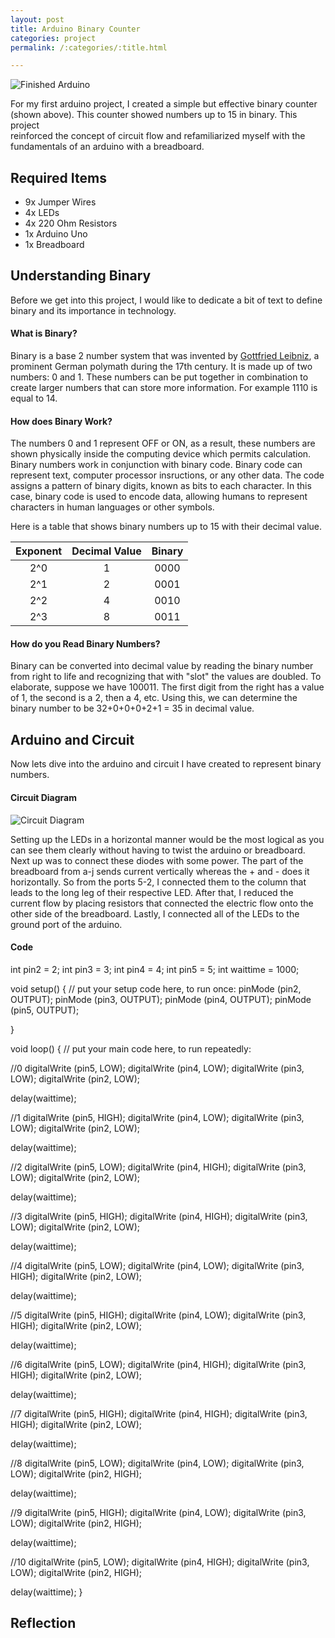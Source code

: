 ```yaml
---
layout: post
title: Arduino Binary Counter
categories: project
permalink: /:categories/:title.html

---
```


![Finished Arduino](/ritish_blog/images/binaryarduino.jpg)

For my first arduino project, I created a simple but effective binary counter (shown above). This counter showed numbers up to 15 in binary. This project  
reinforced the concept of circuit flow and refamiliarized myself with the fundamentals of an arduino with a breadboard.

## Required Items

- 9x Jumper Wires
- 4x LEDs
- 4x 220 Ohm Resistors
- 1x Arduino Uno
- 1x Breadboard

## Understanding Binary 
Before we get into this project, I would like to dedicate a bit of text to define binary and its importance in technology. 

#### What is Binary?

Binary is a base 2 number system that was invented by [Gottfried Leibniz](https://en.wikipedia.org/wiki/Gottfried_Wilhelm_Leibniz), a prominent German polymath during the 17th century. It is made up of two numbers: 0 and 1. These numbers can
be put together in combination to create larger numbers that can store more information. For example 1110 is equal to 14.

#### How does Binary Work?
The numbers 0 and 1 represent OFF or ON, as a result, these numbers are shown physically inside the computing device which permits calculation. Binary numbers work in conjunction with
binary code. Binary code can represent text, computer processor insructions, or any other data. The code assigns a pattern of binary digits, known as bits to each character. In this case,
binary code is used to encode data, allowing humans to represent characters in human languages or other symbols. 

Here is a table that shows binary numbers up to 15 with their decimal value. 

| Exponent	  |Decimal Value| Binary      |
|    :----:   |    :----:   |    :----:   |
| 2^0	      | 1       	| 0000		  |
| 2^1         | 2           | 0001        |
| 2^2	  	  | 4		    | 0010        |
| 2^3		  | 8			| 0011        |

#### How do you Read Binary Numbers?

Binary can be converted into decimal value by reading the binary number from right to life and recognizing that with "slot"
the values are doubled. To elaborate, suppose we have 100011. The first digit from the right has a value of 1, the second is
a 2, then a 4, etc. Using this, we can determine the binary number to be 32+0+0+0+2+1 = 35 in decimal value.

## Arduino and Circuit

Now lets dive into the arduino and circuit I have created to represent binary numbers. 

#### Circuit Diagram

![Circuit Diagram](/ritish_blog/images/binarycircuit.png)

Setting up the LEDs in a horizontal manner would be the most logical as you can see them clearly without having to twist
the arduino or breadboard. Next up was to connect these diodes with some power. The part of the breadboard from a-j
sends current vertically whereas the + and - does it horizontally. So from the ports 5-2, I connected them to the column
that leads to the long leg of their respective LED. After that, I reduced the current flow by placing resistors 
that connected the electric flow onto the other side of the breadboard. Lastly, I connected all of the LEDs to the 
ground port of the arduino.

#### Code

int pin2 = 2;
int pin3 = 3;
int pin4 = 4;
int pin5 = 5;
int waittime = 1000;

void setup() {
  // put your setup code here, to run once:
  pinMode (pin2, OUTPUT);
  pinMode (pin3, OUTPUT);
  pinMode (pin4, OUTPUT);
  pinMode (pin5, OUTPUT);

}

void loop() {
  // put your main code here, to run repeatedly:

  //0
  digitalWrite (pin5, LOW);
  digitalWrite (pin4, LOW);
  digitalWrite (pin3, LOW);
  digitalWrite (pin2, LOW);

  delay(waittime);

  //1
  digitalWrite (pin5, HIGH);
  digitalWrite (pin4, LOW);
  digitalWrite (pin3, LOW);
  digitalWrite (pin2, LOW);

  delay(waittime);

  //2
  digitalWrite (pin5, LOW);
  digitalWrite (pin4, HIGH);
  digitalWrite (pin3, LOW);
  digitalWrite (pin2, LOW);

  delay(waittime);

  //3 
  digitalWrite (pin5, HIGH);
  digitalWrite (pin4, HIGH);
  digitalWrite (pin3, LOW);
  digitalWrite (pin2, LOW);

 
  delay(waittime);

  //4
  digitalWrite (pin5, LOW);
  digitalWrite (pin4, LOW);
  digitalWrite (pin3, HIGH);
  digitalWrite (pin2, LOW);

  delay(waittime);

  //5
  digitalWrite (pin5, HIGH);
  digitalWrite (pin4, LOW);
  digitalWrite (pin3, HIGH);
  digitalWrite (pin2, LOW);

  delay(waittime);

  //6
  digitalWrite (pin5, LOW);
  digitalWrite (pin4, HIGH);
  digitalWrite (pin3, HIGH);
  digitalWrite (pin2, LOW);

  delay(waittime);

  //7
  digitalWrite (pin5, HIGH);
  digitalWrite (pin4, HIGH);
  digitalWrite (pin3, HIGH);
  digitalWrite (pin2, LOW);

  delay(waittime);

  //8
  digitalWrite (pin5, LOW);
  digitalWrite (pin4, LOW);
  digitalWrite (pin3, LOW);
  digitalWrite (pin2, HIGH);

  delay(waittime);

  //9
  digitalWrite (pin5, HIGH);
  digitalWrite (pin4, LOW);
  digitalWrite (pin3, LOW);
  digitalWrite (pin2, HIGH);

  delay(waittime);

  //10
  digitalWrite (pin5, LOW);
  digitalWrite (pin4, HIGH);
  digitalWrite (pin3, LOW);
  digitalWrite (pin2, HIGH);

  delay(waittime);
}

## Reflection






